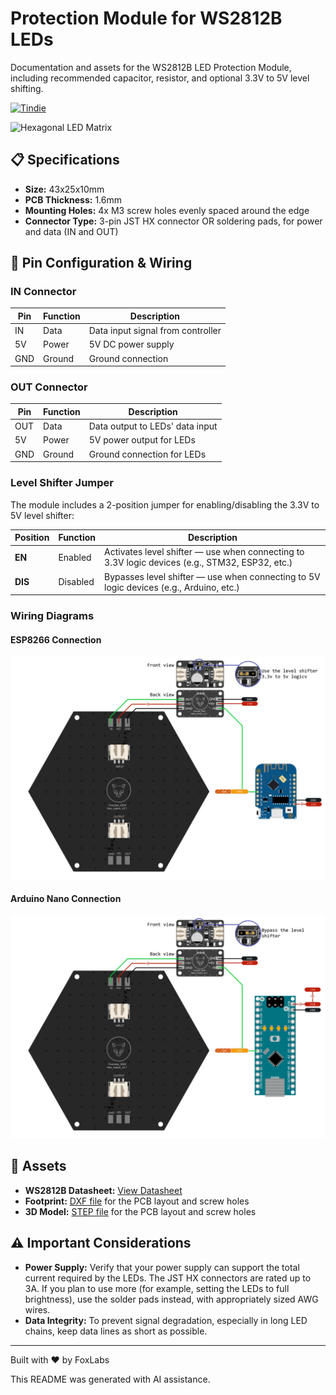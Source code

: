# Protection Module for WS2812B LEDs

Documentation and assets for the WS2812B LED Protection Module, including recommended capacitor, resistor, and optional 3.3V to 5V level shifting.

[![Tindie](https://img.shields.io/badge/Tindie-Product%20Page-orange?style=for-the-badge&logo=tindie)](https://www.tindie.com/products/27407/)

<img src="https://cdn.tindiemedia.com/images/resize/uIAz0fjVCjlNlB5Ouokz-EMOXkM=/p/fit-in/1370x912/filters:fill(fff)/i/192123/products/2025-08-05T09%3A23%3A26.952Z-1080__.jpg?1754360612" alt="Hexagonal LED Matrix" width="600">

## 📋 Specifications

- **Size:** 43x25x10mm
- **PCB Thickness:** 1.6mm
- **Mounting Holes:** 4x M3 screw holes evenly spaced around the edge
- **Connector Type:** 3-pin JST HX connector OR soldering pads, for power and data (IN and OUT)

## 🔌 Pin Configuration & Wiring

### IN Connector

| Pin | Function | Description                       |
| --- | -------- | --------------------------------- |
| IN  | Data     | Data input signal from controller |
| 5V  | Power    | 5V DC power supply                |
| GND | Ground   | Ground connection                 |

### OUT Connector

| Pin | Function | Description                     |
| --- | -------- | ------------------------------- |
| OUT | Data     | Data output to LEDs' data input |
| 5V  | Power    | 5V power output for LEDs        |
| GND | Ground   | Ground connection for LEDs      |

### Level Shifter Jumper

The module includes a 2-position jumper for enabling/disabling the 3.3V to 5V level shifter:

| Position | Function | Description                                                                                    |
| -------- | -------- | ---------------------------------------------------------------------------------------------- |
| **EN**   | Enabled  | Activates level shifter — use when connecting to 3.3V logic devices (e.g., STM32, ESP32, etc.) |
| **DIS**  | Disabled | Bypasses level shifter — use when connecting to 5V logic devices (e.g., Arduino, etc.)         |

### Wiring Diagrams

#### ESP8266 Connection

<img src="assets/module-protection-leds-ws2812b-esp.jpg" alt="Protection Module ESP8266 Wiring Diagram" width="600">

#### Arduino Nano Connection

<img src="assets/module-protection-leds-ws2812b-nano.jpg" alt="Protection Module Arduino Nano Wiring Diagram" width="600">

## 📁 Assets

- **WS2812B Datasheet:** [View Datasheet](https://cdn-shop.adafruit.com/datasheets/WS2812B.pdf)
- **Footprint:** [DXF file](./assets/protection_module_WS2812B.DXF) for the PCB layout and screw holes
- **3D Model:** [STEP file](./assets/protection_module_WS2812B.STEP) for the PCB layout and screw holes

## ⚠️ Important Considerations

- **Power Supply:** Verify that your power supply can support the total current required by the LEDs. The JST HX connectors are rated up to 3A. If you plan to use more (for example, setting the LEDs to full brightness), use the solder pads instead, with appropriately sized AWG wires.
- **Data Integrity:** To prevent signal degradation, especially in long LED chains, keep data lines as short as possible.

---

Built with ❤️ by FoxLabs

This README was generated with AI assistance.
